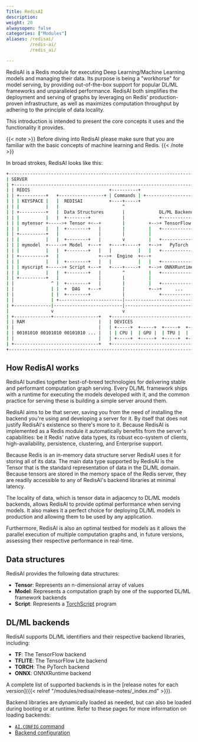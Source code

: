 ```yaml
---
Title: RedisAI
description:
weight: 20
alwaysopen: false
categories: ["Modules"]
aliases: /redisai/
         /redis-ai/
         /redis_ai/

---
```

RedisAI is a Redis module for executing Deep Learning/Machine Learning models and managing their data.
Its purpose is being a "workhorse" for model serving, by providing out-of-the-box support for popular DL/ML frameworks and unparalleled performance.
RedisAI both simplifies the deployment and serving of graphs by leveraging on Redis' production-proven infrastructure, as well as maximizes computation throughput by adhering to the principle of data locality.

This introduction is intended to present the core concepts it uses and the functionality it provides.

{{< note >}}
Before diving into RedisAI please make sure that you are familiar with the basic concepts of machine learning and Redis.
{{< /note >}}

In broad strokes, RedisAI looks like this:

```sh
+-----------------------------------------------------------------------------+
| SERVER                                                                      |
| +-------------------------------------------------------------------------+ |
| | REDIS                              +----------+                         | |
| | +----------+   +-----------------+ | Commands | +---------------------+ | |
| | | KEYSPACE |   |  REDISAI          +----+-----+                       | | |
| | |          |   |                        ^                             | | |
| | +----------+   |  Data Structures       |             DL/ML Backends  | | |
| | |          |   |  +--------+            |             +-------------+ | | |
| | | mytensor +----->+ Tensor +<--+        |         +-->+ TensorFlow  | | | |
| | |          |   |  +--------+   |        |         |   +-------------+ | | |
| | +----------+   |               |        |         |                 | | | |
| | |          |   |  +--------+   |        v         |   +-------------+ | | |
| | | mymodel  +----->+ Model  +---+   +----+-----+   +-->+   PyTorch   | | | |
| | |          |   |  +--------+   |   |          |   |   +-------------+ | | |
| | +----------+   |               +-->+  Engine  +<--+                   | | |
| | |          |   |  +--------+   |   |          |   |   +-------------+ | | |
| | | myscript +----->+ Script +---+   +----+-----+   +-->+ ONNXRuntime | | | |
| | |          |   |  +--------+   |        ^         |   +-------------+ | | |
| | +----------+   |               |        |         |                   | | |
| |              ^ |  +--------+   |        |         |   +-------------+ | | |
| |              | |  +  DAG   +---+        |         +-->+     ...     | | | |
| |              | |  +--------+            |             +-------------+ | | |
| |              | +------------------------|-----------------------------+ | |
| +--------------|--------------------------|-------------------------------+ |
|                v                          v                                 |
| +--------------+-----------------+   +------------------------------------+ |
| | RAM                            |   | DEVICES                            | |
| |                                |   | +-----+  +-----+  +-----+  +-----+ | |
| | 00101010 00101010 00101010 ... |   | | CPU |  | GPU |  | TPU |  | ... | | |
| |                                |   | +-----+  +-----+  +-----+  +-----+ | |
| +--------------------------------+   +------------------------------------+ |
+-----------------------------------------------------------------------------+
```

## How RedisAI works

RedisAI bundles together best-of-breed technologies for delivering stable and performant computation graph serving.
Every DL/ML framework ships with a runtime for executing the models developed with it, and the common practice for serving these is building a simple server around them.

RedisAI aims to be that server, saving you from the need of installing the backend you're using and developing a server for it.
By itself that does not justify RedisAI's existence so there's more to it. Because RedisAI is implemented as a Redis module it automatically benefits from the server's capabilities: be it Redis' native data types, its robust eco-system of clients, high-availability, persistence, clustering, and Enterprise support.

Because Redis is an in-memory data structure server RedisAI uses it for storing all of its data.
The main data type supported by RedisAI is the Tensor that is the standard representation of data in the DL/ML domain.
Because tensors are stored in the memory space of the Redis server, they are readily accessible to any of RedisAI's backend libraries at minimal latency.

The locality of data, which is tensor data in adjacency to DL/ML models backends, allows RedisAI to provide optimal performance when serving models.
It also makes it a perfect choice for deploying DL/ML models in production and allowing them to be used by any application.

Furthermore, RedisAI is also an optimal testbed for models as it allows the parallel execution of multiple computation graphs and, in future versions, assessing their respective performance in real-time.

## Data structures

RedisAI provides the following data structures:

- **Tensor**: Represents an n-dimensional array of values
- **Model**: Represents a computation graph by one of the supported DL/ML framework backends
- **Script**: Represents a [TorchScript](https://pytorch.org/docs/stable/jit.html) program

## DL/ML backends

RedisAI supports DL/ML identifiers and their respective backend libraries, including:

- **TF**: The TensorFlow backend
- **TFLITE**: The TensorFlow Lite backend
- **TORCH**: The PyTorch backend
- **ONNX**: ONNXRuntime backend

A complete list of supported backends is in the [release notes for each version]({{< relref "/modules/redisai/release-notes/_index.md" >}}).

Backend libraries are dynamically loaded as needed, but can also be loaded during booting or at runtime.
Refer to these pages for more information on loading backends:

- [`AI.CONFIG` command](https://oss.redislabs.com/redisai/commands#aiconfig)
- [Backend configuration](https://oss.redislabs.com/redisai/configuration#backend)
